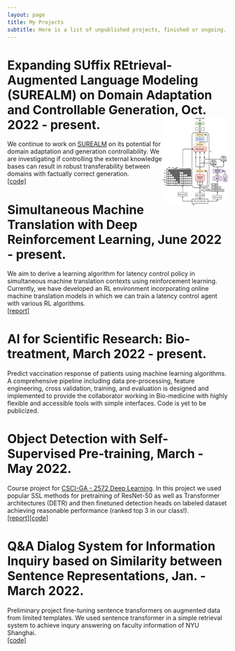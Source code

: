 ```yaml
---
layout: page
title: My Projects
subtitle: Here is a list of unpublished projects, finished or ongoing.
---
```


# Expanding SUffix REtrieval-Augmented Language Modeling (SUREALM) on Domain Adaptation and Controllable Generation, Oct. 2022 - present. <img src="/workflow_new.png" width="150" height="200" align="right" />
We continue to work on [SUREALM](https://arxiv.org/abs/2211.03053) on its potential for domain adaptation and generation controllability. We are investigating if controlling the external knowledge bases can result in robust transferability between domains with factually correct generation.\
[[code]](https://github.com/Victor-wang-902/SUREALM)

# Simultaneous Machine Translation with Deep Reinforcement Learning, June 2022 - present.
We aim to derive a learning algorithm for latency control policy in simultaneous machine translation contexts using reinforcement learning. Currently, we have developed an RL environment incorporating online machine translation models in which we can train a latency control agent with various RL algorithms.\
[[report]](Zecheng_wang_capstonpdf.pdf)

# AI for Scientific Research: Bio-treatment, March 2022 - present.
Predict vaccination response of patients using machine learning algorithms. A comprehensive pipeline including data pre-processing, feature engineering, cross validation, training, and evaluation is designed and implemented to provide the collaborator working in Bio-medicine with highly flexible and accessible tools with simple interfaces. Code is yet to be publicized.

# Object Detection with Self-Supervised Pre-training, March - May 2022.
Course project for [CSCI-GA - 2572 Deep Learning](https://atcold.github.io/pytorch-Deep-Learning/). In this project we used popular SSL methods for pretraining of ResNet-50 as well as Transformer architectures (DETR) and then finetuned detection heads on labeled dataset achieving reasonable performance (ranked top 3 in our class!).\
[[report]](CSCI_GA_2572_Final_Report.pdf)[[code]](https://github.com/Victor-wang-902/csci-ga-2572-final-project)

# Q&A Dialog System for Information Inquiry based on Similarity between Sentence Representations, Jan. - March 2022.
Preliminary project fine-tuning sentence transformers on augmented data from limited templates. We used sentence transformer in a simple retrieval system to achieve inqury answering on faculty information of NYU Shanghai.\
[[code]](https://github.com/Victor-wang-902/prof_qa)

